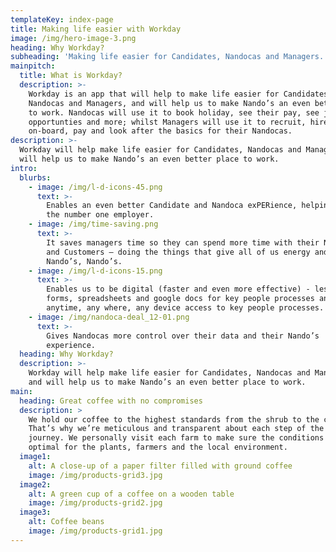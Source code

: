 ```yaml
---
templateKey: index-page
title: Making life easier with Workday
image: /img/hero-image-3.png
heading: Why Workday?
subheading: 'Making life easier for Candidates, Nandocas and Managers.'
mainpitch:
  title: What is Workday?
  description: >-
    Workday is an app that will help to make life easier for Candidates,
    Nandocas and Managers, and will help us to make Nando’s an even better place
    to work. Nandocas will use it to book holiday, see their pay, see job
    opportunties and more; whilst Managers will use it to recruit, hire,
    on-board, pay and look after the basics for their Nandocas.
description: >-
  Workday will help make life easier for Candidates, Nandocas and Managers; and
  will help us to make Nando’s an even better place to work.
intro:
  blurbs:
    - image: /img/l-d-icons-45.png
      text: >-
        Enables an even better Candidate and Nandoca exPERience, helping us be
        the number one employer. 
    - image: /img/time-saving.png
      text: >-
        It saves managers time so they can spend more time with their Nandocas
        and Customers – doing the things that give all of us energy and make
        Nando’s, Nando’s.
    - image: /img/l-d-icons-15.png
      text: >-
        Enables us to be digital (faster and even more effective) - less paper
        forms, spreadsheets and google docs for key people processes and
        anytime, any where, any device access to key people processes.
    - image: /img/nandoca-deal_12-01.png
      text: >-
        Gives Nandocas more control over their data and their Nando’s
        experience.
  heading: Why Workday?
  description: >-
    Workday will help make life easier for Candidates, Nandocas and Managers;
    and will help us to make Nando’s an even better place to work.
main:
  heading: Great coffee with no compromises
  description: >
    We hold our coffee to the highest standards from the shrub to the cup.
    That’s why we’re meticulous and transparent about each step of the coffee’s
    journey. We personally visit each farm to make sure the conditions are
    optimal for the plants, farmers and the local environment.
  image1:
    alt: A close-up of a paper filter filled with ground coffee
    image: /img/products-grid3.jpg
  image2:
    alt: A green cup of a coffee on a wooden table
    image: /img/products-grid2.jpg
  image3:
    alt: Coffee beans
    image: /img/products-grid1.jpg
---
```


